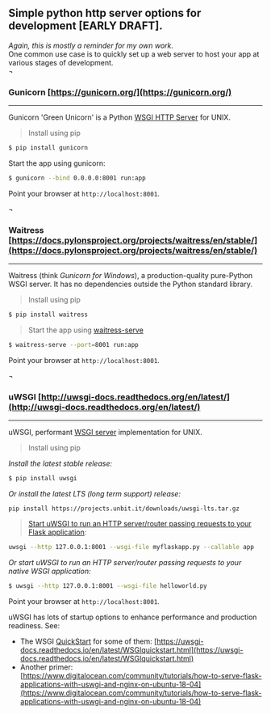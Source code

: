 ## Simple python http server options for development [EARLY DRAFT].  
*Again, this is mostly a reminder for my own work.*  
One common use case is to quickly set up a web server to host your app at various stages of development.  
¬
### Gunicorn [https://gunicorn.org/](https://gunicorn.org/)  
---

Gunicorn 'Green Unicorn' is a Python [WSGI HTTP Server](https://en.wikipedia.org/wiki/Web_Server_Gateway_Interface) for UNIX.  

> Install using pip  

```bash  
$ pip install gunicorn  
```

Start the app using gunicorn:    
```bash  
$ gunicorn --bind 0.0.0.0:8001 run:app  
```

Point your browser at `http://localhost:8001`.  
  
¬
### Waitress [https://docs.pylonsproject.org/projects/waitress/en/stable/](https://docs.pylonsproject.org/projects/waitress/en/stable/)  
---

Waitress (think *Gunicorn for Windows*), a production-quality pure-Python WSGI server.  It has no dependencies outside the Python standard library.  

> Install using pip  

```bash  
$ pip install waitress  
```
> Start the app using [waitress-serve](https://docs.pylonsproject.org/projects/waitress/en/stable/runner.html)  

```bash  
$ waitress-serve --port=8001 run:app    
```

Point your browser at `http://localhost:8001`.  
  
¬
### uWSGI [http://uwsgi-docs.readthedocs.org/en/latest/](http://uwsgi-docs.readthedocs.org/en/latest/)  
---

uWSGI, performant [WSGI server](https://en.wikipedia.org/wiki/Web_Server_Gateway_Interface) implementation for UNIX.  

> Install using pip  

*Install the latest stable release:*   
```bash
$ pip install uwsgi   
```
*Or install the latest LTS (long term support) release:*   
```
pip install https://projects.unbit.it/downloads/uwsgi-lts.tar.gz  
```
> [Start uWSGI to run an HTTP server/router passing requests to your Flask application](https://uwsgi-docs.readthedocs.io/en/latest/WSGIquickstart.html#deploying-flask):  

```bash  
uwsgi --http 127.0.0.1:8001 --wsgi-file myflaskapp.py --callable app  
```
*Or start uWSGI to run an HTTP server/router passing requests to your native WSGI application:*  
```bash  
$ uwsgi --http 127.0.0.1:8001 --wsgi-file helloworld.py  
```

Point your browser at `http://localhost:8001`.  

uWSGI has lots of startup options to enhance performance and production readiness.  See:  
* The WSGI [QuickStart](https://uwsgi-docs.readthedocs.io/en/latest/WSGIquickstart.html) for some of them: [https://uwsgi-docs.readthedocs.io/en/latest/WSGIquickstart.html](https://uwsgi-docs.readthedocs.io/en/latest/WSGIquickstart.html)  
* Another primer: [https://www.digitalocean.com/community/tutorials/how-to-serve-flask-applications-with-uswgi-and-nginx-on-ubuntu-18-04](https://www.digitalocean.com/community/tutorials/how-to-serve-flask-applications-with-uswgi-and-nginx-on-ubuntu-18-04)  



